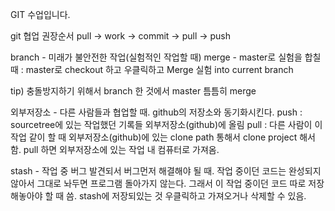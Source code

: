 GIT 수업입니다.

git 협업 권장순서
pull -> work -> commit -> pull -> push

branch - 미래가 불안전한 작업(실험적인 작업할 때)
merge - master로 실험을 합칠 때 : master로 checkout 하고 우클릭하고 Merge 실험 into current branch

tip) 충돌방지하기 위해서 branch 한 것에서 master 틈틈히 merge

외부저장소 - 다른 사람들과 협업할 때. github의 저장소와 동기화시킨다.
            push : sourcetree에 있는 작업했던 기록들 외부저장소(github)에 올림
            pull : 다른 사람이 이 작업 같이 할 때 외부저장소(github)에 있는 clone path 통해서 clone project 해서 함. pull 하면 외부저장소에 있는 작업 내 컴퓨터로 가져옴.

stash - 작업 중 버그 발견되서 버그먼저 해결해야 될 때. 작업 중이던 코드는 완성되지 않아서 그대로 놔두면 프로그램 돌아가지 않는다. 그래서 이 작업 중이던 코드 따로 저장해놓아야 할 때 씀.
stash에 저장되있는 것 우클릭하고 가져오거나 삭제할 수 있음.
